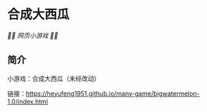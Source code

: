 # 合成大西瓜

_🍉🍊 网页小游戏 🍍🍇_

</div>


## 简介

小游戏：合成大西瓜（未经改动）

链接：https://heyufeng1951.github.io/many-game/bigwatermelon-1.0/index.html
